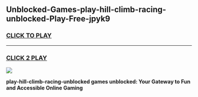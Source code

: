
## Unblocked-Games-play-hill-climb-racing-unblocked-Play-Free-jpyk9
<h3>
<a href="https://premium76.site?title=play-hill-climb-racing-unblocked&ref=20M">CLICK TO PLAY</a></h3>
<hr>

<h3>
<a href="https://premium76.site?title=play-hill-climb-racing-unblocked&ref=20M">CLICK 2 PLAY</a>
  
</h3>

<a href="https://premium76.site?title=play-hill-climb-racing-unblocked&ref=19M"><img src="https://clearcache.store/games.png"></a>


**play-hill-climb-racing-unblocked games unblocked: Your Gateway to Fun and Accessible Online Gaming**
